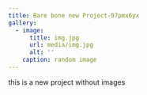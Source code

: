 ```yaml
---
title: Bare bone new Project-97pmx6yx
gallery:
  - image:
      title: img.jpg
      url: media/img.jpg
      alt: ''
    caption: random image
---
```

this is a new project without images
